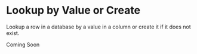 # Lookup by Value or Create
Lookup a row in a database by a value in a column or create it if it does not exist.

Coming Soon